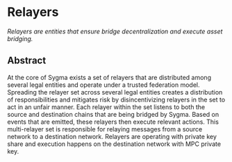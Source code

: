 # Relayers

_Relayers are entities that ensure bridge decentralization and execute asset bridging._

## Abstract

At the core of Sygma exists a set of relayers that are distributed among several legal entities and operate under a trusted federation model. Spreading the relayer set across several legal entities creates a distribution of responsibilities and mitigates risk by disincentivizing relayers in the set to act in an unfair manner.
Each relayer within the set listens to both the source and destination chains that are being bridged by Sygma. Based on events that are emitted, these relayers then execute relevant actions.
This multi-relayer set is responsible for relaying messages from a source network to a destination network. Relayers are operating with private key share and execution happens on the destination network with MPC private key.
